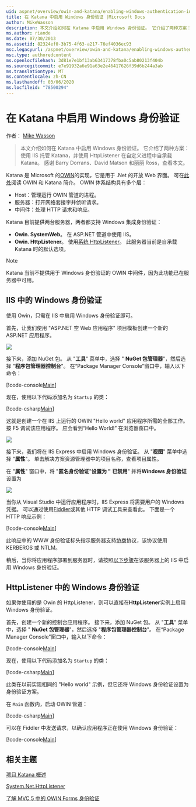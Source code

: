 ```yaml
---
uid: aspnet/overview/owin-and-katana/enabling-windows-authentication-in-katana
title: 在 Katana 中启用 Windows 身份验证 |Microsoft Docs
author: MikeWasson
description: 本文介绍如何在 Katana 中启用 Windows 身份验证。 它介绍了两种方案：使用 IIS 托管 Katana，并使用 HttpListener 来自主 Katt 。
ms.author: riande
ms.date: 07/30/2013
ms.assetid: 82324ef0-3b75-4f63-a217-76ef4036ec93
msc.legacyurl: /aspnet/overview/owin-and-katana/enabling-windows-authentication-in-katana
msc.type: authoredcontent
ms.openlocfilehash: 3d81e7e1bf13ab63417378fba0c5ab80213f404b
ms.sourcegitcommit: e7e91932a6e91a63e2e46417626f39d6b244a3ab
ms.translationtype: MT
ms.contentlocale: zh-CN
ms.lasthandoff: 03/06/2020
ms.locfileid: "78500294"
---
```

# <a name="enabling-windows-authentication-in-katana"></a>在 Katana 中启用 Windows 身份验证

作者： [Mike Wasson](https://github.com/MikeWasson)

> 本文介绍如何在 Katana 中启用 Windows 身份验证。 它介绍了两种方案：使用 IIS 托管 Katana，并使用 HttpListener 在自定义进程中自承载 Katana。 感谢 Barry Dorrans、David Matson 和丽丽 Ross，查看本文。

Katana 是 Microsoft 的[OWIN](http://owin.org/)的实现，它是用于 .Net 的开放 Web 界面。 可在[此处](an-overview-of-project-katana.md)阅读 OWIN 和 Katana 简介。 OWIN 体系结构具有多个层：

- Host：管理运行 OWIN 管道的进程。
- 服务器：打开网络套接字并侦听请求。
- 中间件：处理 HTTP 请求和响应。

Katana 目前提供两台服务器，两者都支持 Windows 集成身份验证：

- **Owin. SystemWeb**。 在 ASP.NET 管道中使用 IIS。
- **Owin. HttpListener**。 使用[系统 HttpListener](https://msdn.microsoft.com/library/system.net.httplistener.aspx)。 此服务器当前是自承载 Katana 时的默认选项。

> [!NOTE]
> Katana 当前不提供用于 Windows 身份验证的 OWIN 中间件，因为此功能已在服务器中可用。

## <a name="windows-authentication-in-iis"></a>IIS 中的 Windows 身份验证

使用 Owin，只需在 IIS 中启用 Windows 身份验证即可。

首先，让我们使用 "ASP.NET 空 Web 应用程序" 项目模板创建一个新的 ASP.NET 应用程序。

![](enabling-windows-authentication-in-katana/_static/image1.png)

接下来，添加 NuGet 包。 从 "**工具**" 菜单中，选择 " **NuGet 包管理器**"，然后选择 "**程序包管理器控制台**"。 在“Package Manager Console”窗口中，输入以下命令：

[!code-console[Main](enabling-windows-authentication-in-katana/samples/sample1.cmd)]

现在，使用以下代码添加名为 `Startup` 的类：

[!code-csharp[Main](enabling-windows-authentication-in-katana/samples/sample2.cs)]

这就是创建一个在 IIS 上运行的 OWIN "Hello world" 应用程序所需的全部工作。 按 F5 调试该应用程序。 应会看到“Hello World!” 在浏览器窗口中。

![](enabling-windows-authentication-in-katana/_static/image2.png)

接下来，我们将在 IIS Express 中启用 Windows 身份验证。 从 "**视图**" 菜单中选择 "**属性**"。 单击解决方案资源管理器中的项目名称，查看项目属性。

在 "**属性**" 窗口中，将 "**匿名身份验证**"**设置为 "** **已禁用**" 并将**Windows 身份验证**设置为

![](enabling-windows-authentication-in-katana/_static/image3.png)

当你从 Visual Studio 中运行应用程序时，IIS Express 将需要用户的 Windows 凭据。 可以通过使用[Fiddler](http://fiddler2.com/home)或其他 HTTP 调试工具来查看此。 下面是一个 HTTP 响应示例：

[!code-console[Main](enabling-windows-authentication-in-katana/samples/sample3.cmd?highlight=1,5-6)]

此响应中的 WWW 身份验证标头指示服务器支持[协商](http://www.ietf.org/rfc/rfc4559.txt)协议，该协议使用 KERBEROS 或 NTLM。

稍后，当你将应用程序部署到服务器时，请按照[以下步骤](https://www.iis.net/configreference/system.webserver/security/authentication/windowsauthentication)在该服务器上的 IIS 中启用 Windows 身份验证。

## <a name="windows-authentication-in-httplistener"></a>HttpListener 中的 Windows 身份验证

如果你使用的是 Owin 的 HttpListener，则可以直接在**HttpListener**实例上启用 Windows 身份验证。

首先，创建一个新的控制台应用程序。 接下来，添加 NuGet 包。 从 "**工具**" 菜单中，选择 " **NuGet 包管理器**"，然后选择 "**程序包管理器控制台**"。 在“Package Manager Console”窗口中，输入以下命令：

[!code-console[Main](enabling-windows-authentication-in-katana/samples/sample4.cmd)]

现在，使用以下代码添加名为 `Startup` 的类：

[!code-csharp[Main](enabling-windows-authentication-in-katana/samples/sample5.cs)]

此类在以前实现相同的 "Hello world" 示例，但它还将 Windows 身份验证设置为身份验证方案。

在 `Main` 函数内，启动 OWIN 管道：

[!code-csharp[Main](enabling-windows-authentication-in-katana/samples/sample6.cs)]

可以在 Fiddler 中发送请求，以确认应用程序正在使用 Windows 身份验证：

[!code-console[Main](enabling-windows-authentication-in-katana/samples/sample7.cmd?highlight=1,4-5)]

## <a name="related-topics"></a>相关主题

[项目 Katana 概述](an-overview-of-project-katana.md)

[System.Net.HttpListener](https://msdn.microsoft.com/library/system.net.httplistener.aspx)

[了解 MVC 5 中的 OWIN Forms 身份验证](https://blogs.msdn.com/b/webdev/archive/2013/07/03/understanding-owin-forms-authentication-in-mvc-5.aspx)
